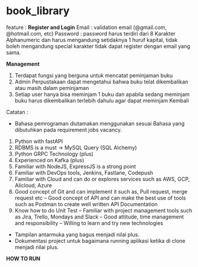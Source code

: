 # book_library
feature :
**Register and Login**
Email     : validation email (@gmail.com, @hotmail.com, etc)
Password  : password harus terdiri dari 8 Karakter Alphanumeric dan harus mengandung setidaknya 1 huruf kapital, tidak boleh mengandung special karakter
tidak dapat register dengan email yang sama.

**Management**
1. Terdapat fungsi yang berguna untuk mencatat peminjaman buku
2. Admin Perpustakaan dapat mengetahui bahwa buku telat dikembalikan atau masih dalam peminjaman
3. Setiap user hanya bisa meminjam 1 buku dan apabila sedang meminjam buku harus dikembalikan terlebih dahulu agar dapat meminjam Kembali

Catatan :
- Bahasa pemrograman diutamakan menggunakan sesuai Bahasa yang dibutuhkan pada requirement jobs vacancy.
1. Python with fastAPI
2. RDBMS is a must -> MySQL Query (SQL Alchemy)
3. Python GRPC Technology (plus)
4. Experienced on Kafka (plus)
5. Familiar with NodeJS, ExpressJS is a strong point
6. Familiar with DevOps tools, Jenkins, Fastlane, Codepush
7. Familiar with Cloud and can do or explores services such as AWS, GCP, Alicloud, Azure
8. Good concept of Git and can implement it such as, Pull request, merge request etc – Good concept of API and can make the best use of tools such as Postman to create well written API Documentation
9. Know how to do Unit Test – Familiar with project management tools such as Jira, Trello, Mondays and Slack – Good attitude, time management and responsibility – Willing to learn and try new technologies 
- Tampilan antarmuka yang bagus menjadi nilai plus.
- Dokumentasi project untuk bagaimana running aplikasi ketika di clone menjadi nilai plus.

**HOW TO RUN**

